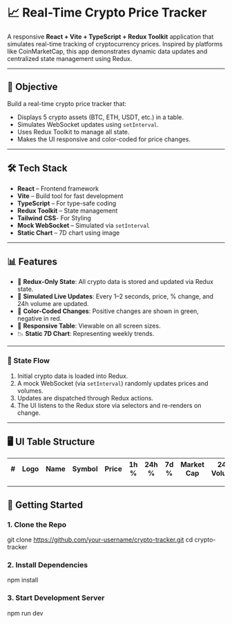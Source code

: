 # 📈 Real-Time Crypto Price Tracker

A responsive **React + Vite + TypeScript + Redux Toolkit** application that simulates real-time tracking of cryptocurrency prices. Inspired by platforms like CoinMarketCap, this app demonstrates dynamic data updates and centralized state management using Redux.

---

## 🎯 Objective

Build a real-time crypto price tracker that:

- Displays 5 crypto assets (BTC, ETH, USDT, etc.) in a table.
- Simulates WebSocket updates using `setInterval`.
- Uses Redux Toolkit to manage all state.
- Makes the UI responsive and color-coded for price changes.

---

## 🛠️ Tech Stack

- **React** – Frontend framework
- **Vite** – Build tool for fast development
- **TypeScript** – For type-safe coding
- **Redux Toolkit** – State management
- **Tailwind CSS**- For Styling
- **Mock WebSocket** – Simulated via `setInterval`
- **Static Chart** – 7D chart using image

---

## 📊 Features

- 🧠 **Redux-Only State**: All crypto data is stored and updated via Redux state.
- 🔄 **Simulated Live Updates**: Every 1–2 seconds, price, % change, and 24h volume are updated.
- 🎨 **Color-Coded Changes**: Positive changes are shown in green, negative in red.
- 📱 **Responsive Table**: Viewable on all screen sizes.
- 📉 **Static 7D Chart**: Representing weekly trends.

---

### 🔁 State Flow

1. Initial crypto data is loaded into Redux.
2. A mock WebSocket (via `setInterval`) randomly updates prices and volumes.
3. Updates are dispatched through Redux actions.
4. The UI listens to the Redux store via selectors and re-renders on change.

---

## 🖥️ UI Table Structure

| # | Logo | Name | Symbol | Price | 1h % | 24h % | 7d % | Market Cap | 24h Volume | Circulating Supply | Max Supply | 7D Chart |
|---|------|------|--------|-------|------|-------|------|-------------|-------------|----------------------|-------------|----------|

---

## 📁 Getting Started

### 1. Clone the Repo
git clone https://github.com/your-username/crypto-tracker.git
cd crypto-tracker
### 2. Install Dependencies
npm install
### 3. Start Development Server
npm run dev
